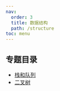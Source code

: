 ```yaml
---
nav:
  order: 3
  title: 数据结构
  path: /structure
toc: menu
---
```


## 专题目录

- [栈和队列](/structure/stack-queue)
- [二叉树](/structure/tree)
